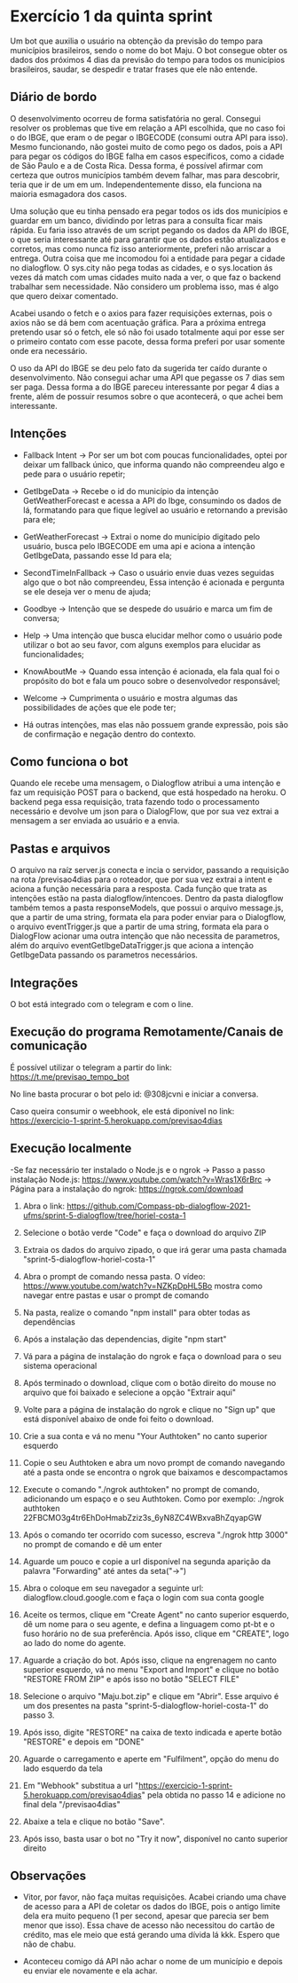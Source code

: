 
# Exercício 1 da quinta sprint

Um bot que auxilia o usuário na obtenção da previsão do tempo para municípios brasileiros, sendo o nome do bot Maju. O bot consegue obter os dados dos próximos 4 dias da previsão do tempo para todos os municípios brasileiros, saudar, se despedir e tratar frases que ele não entende.


## Diário de bordo

O desenvolvimento ocorreu de forma satisfatória no geral. Consegui resolver os problemas que tive em relação a API escolhida, que no caso foi o do IBGE, que eram o de pegar o IBGECODE (consumi outra API para isso). Mesmo funcionando, não gostei muito de como pego os dados, pois a API para pegar os códigos do IBGE falha em casos específicos, como a cidade de São Paulo e a de Costa Rica. Dessa forma, é possível afirmar com certeza que outros municípios também devem falhar, mas para descobrir, teria que ir de um em um. Independentemente disso, ela funciona na maioria esmagadora dos casos.

Uma solução que eu tinha pensado era pegar todos os ids dos municípios e guardar em um banco, dividindo por letras para a consulta ficar mais rápida. Eu faria isso através de um script pegando os dados da API do IBGE, o que seria interessante até para garantir que os dados estão atualizados e corretos, mas como nunca fiz isso anteriormente, preferi não arriscar a entrega.
Outra coisa que me incomodou foi a entidade para pegar a cidade no dialogflow. O sys.city não pega todas as cidades, e o sys.location ás vezes dá match com umas cidades muito nada a ver, o que faz o backend trabalhar sem necessidade. Não considero um problema isso, mas é algo que quero deixar comentado.

Acabei usando o fetch e o axios para fazer requisições externas, pois o axios não se dá bem com acentuação gráfica. Para a próxima entrega pretendo usar só o fetch, ele só não foi usado totalmente aqui por esse ser o primeiro contato com esse pacote, dessa forma preferi por usar somente onde era necessário.

O uso da API do IBGE se deu pelo fato da sugerida ter caído durante o desenvolvimento. Não consegui achar uma API que pegasse os 7 dias sem ser paga. Dessa forma a do IBGE pareceu interessante por pegar 4 dias a frente, além de possuir resumos sobre o que acontecerá, o que achei bem interessante.


## Intenções

- Fallback Intent -> Por ser um bot com poucas funcionalidades, optei por deixar um fallback único, que informa quando não compreendeu algo e pede para o usuário repetir;

- GetIbgeData -> Recebe o id do município da intenção GetWeatherForecast e acessa a API do Ibge, consumindo os dados de lá, formatando para que fique legível ao usuário e retornando a previsão para ele;

- GetWeatherForecast -> Extrai o nome do município digitado pelo usuário, busca pelo IBGECODE em uma api e aciona a intenção GetIbgeData, passando esse Id para ela;

- SecondTimeInFallback -> Caso o usuário envie duas vezes seguidas algo que o bot não compreendeu, Essa intenção é acionada e pergunta se ele deseja ver o menu de ajuda;

- Goodbye -> Intenção que se despede do usuário e marca um fim de conversa;

- Help -> Uma intenção que busca elucidar melhor como o usuário pode utilizar o bot ao seu favor, com alguns exemplos para elucidar as funcionalidades;

- KnowAboutMe -> Quando essa intenção é acionada, ela fala qual foi o propósito do bot e fala um pouco sobre o desenvolvedor responsável;

- Welcome -> Cumprimenta o usuário e mostra algumas das possibilidades de ações que ele pode ter;

- Há outras intenções, mas elas não possuem grande expressão, pois são de confirmação e negação dentro do contexto.

## Como funciona o bot

Quando ele recebe uma mensagem, o Dialogflow atribui a uma intenção e faz um requisição POST para o backend, que está hospedado na heroku. O backend pega essa requisição, trata fazendo todo o processamento necessário e devolve um json para o DialogFlow, que por sua vez extrai a mensagem a ser enviada ao usuário e a envia.


## Pastas e arquivos

O arquivo na raíz server.js conecta e incia o servidor, passando a requisição na rota /previsao4dias para o roteador, que por sua vez extrai a intent e aciona a função necessária para a resposta. Cada função que trata as intenções estão na pasta dialogflow/intencoes. Dentro da pasta dialogflow também temos a pasta responseModels, que possui o arquivo message.js, que a partir de uma string, formata ela para poder enviar para o Dialogflow, o arquivo eventTrigger.js que a partir de uma string, formata ela para o DialogFlow acionar uma outra intenção que não necessita de parametros, além do arquivo eventGetIbgeDataTrigger.js que aciona a intenção GetIbgeData passando os parametros necessários.


## Integrações

O bot está integrado com o telegram e com o line.


## Execução do programa Remotamente/Canais de comunicação

É possível utilizar o telegram a partir do link: https://t.me/previsao_tempo_bot

No line basta procurar o bot pelo id: @308jcvni e iniciar a conversa.

Caso queira consumir o weebhook, ele está diponível no link: https://exercicio-1-sprint-5.herokuapp.com/previsao4dias


## Execução localmente

-Se faz necessário ter instalado o Node.js e o ngrok
-> Passo a passo instalação Node.js: https://www.youtube.com/watch?v=Wras1X6rBrc
-> Página para a instalação do ngrok: https://ngrok.com/download

1. Abra o link: https://github.com/Compass-pb-dialogflow-2021-ufms/sprint-5-dialogflow/tree/horiel-costa-1

2. Selecione o botão verde "Code" e faça o download do arquivo ZIP

3. Extraia os dados do arquivo zipado, o que irá gerar uma pasta chamada "sprint-5-dialogflow-horiel-costa-1"

4. Abra o prompt de comando nessa pasta. O vídeo: https://www.youtube.com/watch?v=NZKpDpHL5Bo mostra como navegar entre pastas e usar o prompt de comando

5. Na pasta, realize o comando "npm install" para obter todas as dependências

6. Após a instalação das dependencias, digite "npm start"

7. Vá para a página de instalação do ngrok e faça o download para o seu sistema operacional

8. Após terminado o download, clique com o botão direito do mouse no arquivo que foi baixado e selecione a opção "Extrair aqui"

9. Volte para a página de instalação do ngrok e clique no "Sign up" que está disponível abaixo de onde foi feito o download.

10. Crie a sua conta e vá no menu "Your Authtoken" no canto superior esquerdo

11. Copie o seu Authtoken e abra um novo prompt de comando navegando até a pasta onde se encontra o ngrok que baixamos e descompactamos

12. Execute o comando "./ngrok authtoken" no prompt de comando, adicionando um espaço e o seu Authtoken. Como por exemplo: ./ngrok authtoken 22FBCMO3g4tr6EhDoHmabZziz3s_6yN8ZC4WBxvaBhZqyapGW

13. Após o comando ter ocorrido com sucesso, escreva "./ngrok http 3000" no prompt de comando e dê um enter

14. Aguarde um pouco e copie a url disponível na segunda aparição da palavra "Forwarding" até antes da seta("->")

15. Abra o coloque em seu navegador a seguinte url: dialogflow.cloud.google.com e faça o login com sua conta google

16. Aceite os termos, clique em "Create Agent" no canto superior esquerdo, dê um nome para o seu agente, e defina a linguagem como pt-bt e o fuso horário no de sua preferência. Após isso, clique em "CREATE", logo ao lado do nome do agente.

17. Aguarde a criação do bot. Após isso, clique na engrenagem no canto superior esquerdo, vá no menu "Export and Import" e clique no botão "RESTORE FROM ZIP" e após isso no botão "SELECT FILE"

18. Selecione o arquivo "Maju.bot.zip" e clique em "Abrir". Esse arquivo é um dos presentes na pasta "sprint-5-dialogflow-horiel-costa-1" do passo 3.

19. Após isso, digite "RESTORE" na caixa de texto indicada e aperte  botão "RESTORE" e depois em "DONE"

20. Aguarde o carregamento e aperte em "Fulfilment", opção do menu do lado esquerdo da tela

21. Em "Webhook" substitua a url "https://exercicio-1-sprint-5.herokuapp.com/previsao4dias" pela obtida no passo 14 e adicione no final dela "/previsao4dias"

22. Abaixe a tela e clique no botão "Save".

23. Após isso, basta usar o bot no "Try it now", disponível no canto superior direito

## Observações 

- Vitor, por favor, não faça muitas requisições. Acabei criando uma chave de acesso para a API de coletar os dados do IBGE, pois o antigo limite dela era muito pequeno (1 per second, apesar que parecia ser bem menor que isso). Essa chave de acesso não necessitou do cartão de crédito, mas ele meio que está gerando uma dívida lá kkk. Espero que não de chabu.

- Aconteceu comigo dá API não achar o nome de um município e depois eu enviar ele novamente e ela achar.